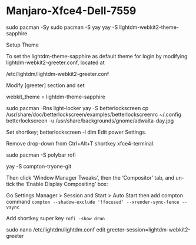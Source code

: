 # Manjaro-Xfce4-Dell-7559
sudo pacman -Sy
sudo pacman -S yay
yay -S lightdm-webkit2-theme-sapphire

Setup Theme

To set the lightdm-theme-sapphire as default theme for login by modifying lightdm-webkit2-greeter.conf, located at

/etc/lightdm/lightdm-webkit2-greeter.conf

Modify [greeter] section and set

webkit_theme = lightdm-theme-sapphire


sudo pacman -Rns light-locker
yay -S betterlockscreen
cp /usr/share/doc/betterlockscreen/examples/betterlockscreenrc ~/.config
betterlockscreen -u /usr/share/backgrounds/gnome/adwaita-day.jpg

Set shortkey;
betterlockscreen -l dim
Edit power Settings.

Remove drop-down from Ctrl+Alt+T shortkey xfce4-terminal.

sudo pacman -S polybar rofi

yay -S compton-tryone-git

Then click ‘Window Manager Tweaks’, then the ‘Compositor’ tab, and un-tick the ‘Enable Display Compositing’ box:

Go Settings Manager > Session and Start > Auto Start then add compton command `compton --shadow-exclude '!focused' --xrender-sync-fence --vsync`

Add shortkey super key `rofi -show drun`


sudo nano /etc/lightdm/lightdm.conf edit greeter-session=lightdm-webkit2-greeter
